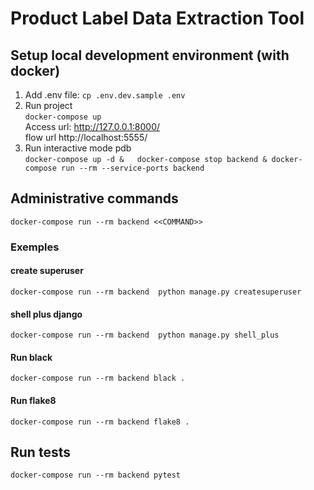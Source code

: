 # Product Label Data Extraction Tool

## Setup local development environment (with docker)

1. Add .env file:
   `cp .env.dev.sample .env`
2. Run project <br>
   `docker-compose up` <br>
    Access url: http://127.0.0.1:8000/ <br> flow url http://localhost:5555/
3. Run interactive mode pdb <br>
   `docker-compose up -d &   docker-compose stop backend & docker-compose run --rm --service-ports backend`
## Administrative commands
`docker-compose run --rm backend <<COMMAND>>`
### Exemples

#### create superuser
`docker-compose run --rm backend  python manage.py createsuperuser`
#### shell plus django
`docker-compose run --rm backend  python manage.py shell_plus`
#### Run black
`docker-compose run --rm backend black .`
#### Run flake8
`docker-compose run --rm backend flake8 .`

## Run tests
`docker-compose run --rm backend pytest`
